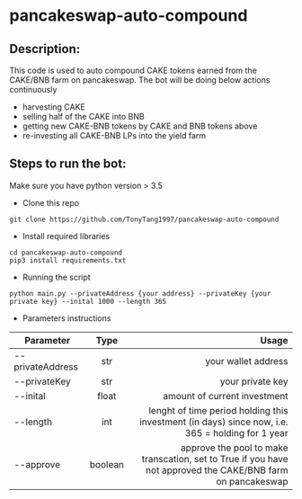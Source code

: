 # pancakeswap-auto-compound

## Description:

This code is used to auto compound CAKE tokens earned from the CAKE/BNB farm on pancakeswap. The bot will be doing below actions continuously 

- harvesting CAKE
- selling half of the CAKE into BNB
- getting new CAKE-BNB tokens by CAKE and BNB tokens above
- re-investing all CAKE-BNB LPs into the yield farm

## Steps to run the bot:

Make sure you have python version > 3.5

- Clone this repo
```
git clone https://github.com/TonyTang1997/pancakeswap-auto-compound
```

- Install required libraries 
```
cd pancakeswap-auto-compound
pip3 install requirements.txt
```

- Running the script 
```
python main.py --privateAddress {your address} --privateKey {your private key} --inital 1000 --length 365
```

- Parameters instructions 


| Parameter     | Type           | Usage  |
| ------------- |:--------------:| ------:|
| --privateAddress | str | your wallet address |
| --privateKey| str | your private key |
| --inital | float | amount of current investment |
| --length | int | lenght of time period holding this investment (in days) since now, i.e. 365 = holding for 1 year|
| --approve | boolean | approve the pool to make transcation, set to True if you have not approved the CAKE/BNB farm on pancakeswap |









